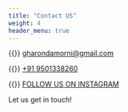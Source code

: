 ```yaml
---
title: "Contact US"
weight: 4
header_menu: true
---
```


{{<icon class="fa fa-envelope">}}&nbsp;[gharondamorni@gmail.com
](mailto:gharondamorni@gmail.com)

{{<icon class="fa fa-phone">}}&nbsp;[+91 9501338260](tel:+919501338260)

{{<icon class="fa fa-instagram" aria-hidden="true">}}&nbsp;[FOLLOW US ON INSTAGRAM](https://www.instagram.com/gharonda_cottage/)

Let us get in touch!
